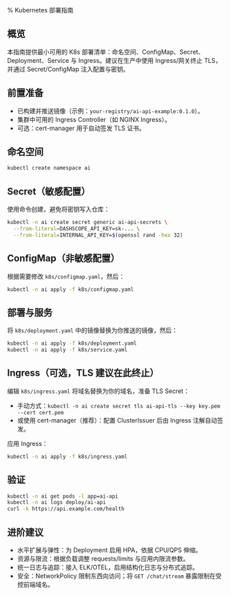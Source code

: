% Kubernetes 部署指南

## 概览
本指南提供最小可用的 K8s 部署清单：命名空间、ConfigMap、Secret、Deployment、Service 与 Ingress。建议在生产中使用 Ingress/网关终止 TLS，并通过 Secret/ConfigMap 注入配置与密钥。

## 前置准备
- 已构建并推送镜像（示例：`your-registry/ai-api-example:0.1.0`）。
- 集群中可用的 Ingress Controller（如 NGINX Ingress）。
- 可选：cert-manager 用于自动签发 TLS 证书。

## 命名空间
```bash
kubectl create namespace ai
```

## Secret（敏感配置）
使用命令创建，避免将密钥写入仓库：
```bash
kubectl -n ai create secret generic ai-api-secrets \
  --from-literal=DASHSCOPE_API_KEY=sk-... \
  --from-literal=INTERNAL_API_KEY=$(openssl rand -hex 32)
```

## ConfigMap（非敏感配置）
根据需要修改 `k8s/configmap.yaml`，然后：
```bash
kubectl -n ai apply -f k8s/configmap.yaml
```

## 部署与服务
将 `k8s/deployment.yaml` 中的镜像替换为你推送的镜像，然后：
```bash
kubectl -n ai apply -f k8s/deployment.yaml
kubectl -n ai apply -f k8s/service.yaml
```

## Ingress（可选，TLS 建议在此终止）
编辑 `k8s/ingress.yaml` 将域名替换为你的域名，准备 TLS Secret：
- 手动方式：`kubectl -n ai create secret tls ai-api-tls --key key.pem --cert cert.pem`
- 或使用 cert-manager（推荐）：配置 ClusterIssuer 后由 Ingress 注解自动签发。

应用 Ingress：
```bash
kubectl -n ai apply -f k8s/ingress.yaml
```

## 验证
```bash
kubectl -n ai get pods -l app=ai-api
kubectl -n ai logs deploy/ai-api
curl -k https://api.example.com/health
```

## 进阶建议
- 水平扩展与弹性：为 Deployment 启用 HPA，依据 CPU/QPS 伸缩。
- 资源与限流：根据负载调整 requests/limits 与应用内限流参数。
- 统一日志与追踪：接入 ELK/OTEL，启用结构化日志与分布式追踪。
- 安全：NetworkPolicy 限制东西向访问；将 `GET /chat/stream` 暴露限制在受控前端域名。

